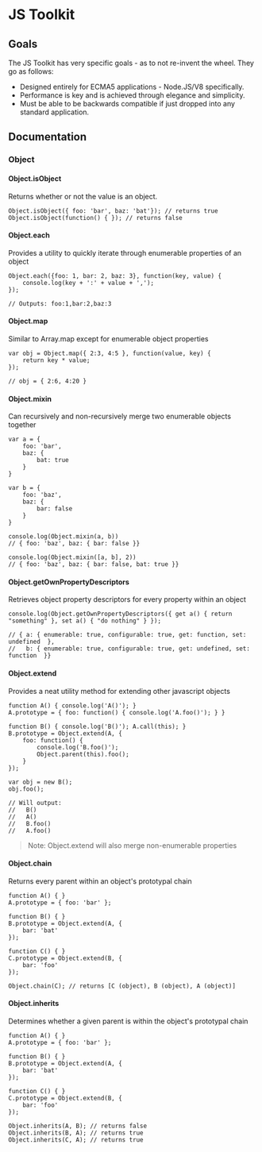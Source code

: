 # JS Toolkit

## Goals
The JS Toolkit has very specific goals - as to not re-invent the wheel. They go as follows:

* Designed entirely for ECMA5 applications - Node.JS/V8 specifically.
* Performance is key and is achieved through elegance and simplicity.
* Must be able to be backwards compatible if just dropped into any standard application.

## Documentation

### Object

#### Object.isObject
Returns whether or not the value is an object.

	Object.isObject({ foo: 'bar', baz: 'bat'}); // returns true
	Object.isObject(function() { }); // returns false
	
#### Object.each
Provides a utility to quickly iterate through enumerable properties of an object

	Object.each({foo: 1, bar: 2, baz: 3}, function(key, value) {
		console.log(key + ':' + value + ',');
	});
	
	// Outputs: foo:1,bar:2,baz:3
	
#### Object.map
Similar to Array.map except for enumerable object properties

	var obj = Object.map({ 2:3, 4:5 }, function(value, key) {
		return key * value;
	});
	
	// obj = { 2:6, 4:20 }
	
#### Object.mixin
Can recursively and non-recursively merge two enumerable objects together

	var a = {
		foo: 'bar',
		baz: {
			bat: true
		}
	}
	
	var b = {
		foo: 'baz',
		baz: {
			bar: false
		}
	}
	
	console.log(Object.mixin(a, b))
	// { foo: 'baz', baz: { bar: false }}
	
	console.log(Object.mixin([a, b], 2))
	// { foo: 'baz', baz: { bar: false, bat: true }}
	
#### Object.getOwnPropertyDescriptors
Retrieves object property descriptors for every property within an object

	console.log(Object.getOwnPropertyDescriptors({ get a() { return "something" }, set a() { "do nothing" } });
	
	// { a: { enumerable: true, configurable: true, get: function, set: undefined  },
	//   b: { enumerable: true, configurable: true, get: undefined, set: function  }}
	
#### Object.extend
Provides a neat utility method for extending other javascript objects

	function A() { console.log('A()'); }
	A.prototype = { foo: function() { console.log('A.foo()'); } }
	
	function B() { console.log('B()'); A.call(this); }
	B.prototype = Object.extend(A, {
		foo: function() {
			console.log('B.foo()');
			Object.parent(this).foo();
		}
	});
	
	var obj = new B();
	obj.foo();
	
	// Will output:
	//   B()
	//   A()
	//   B.foo()
	//   A.foo()
	
> Note: Object.extend will also merge non-enumerable properties
	
#### Object.chain
Returns every parent within an object's prototypal chain

	function A() { }
	A.prototype = { foo: 'bar' };

	function B() { }
	B.prototype = Object.extend(A, {
		bar: 'bat'
	});

	function C() { }
	C.prototype = Object.extend(B, {
		bar: 'foo'
	});

	Object.chain(C); // returns [C (object), B (object), A (object)]
	
#### Object.inherits
Determines whether a given parent is within the object's prototypal chain

	function A() { }
	A.prototype = { foo: 'bar' };
	
	function B() { }
	B.prototype = Object.extend(A, {
		bar: 'bat'
	});
	
	function C() { }
	C.prototype = Object.extend(B, {
		bar: 'foo'
	});
	
	Object.inherits(A, B); // returns false
	Object.inherits(B, A); // returns true
	Object.inherits(C, A); // returns true